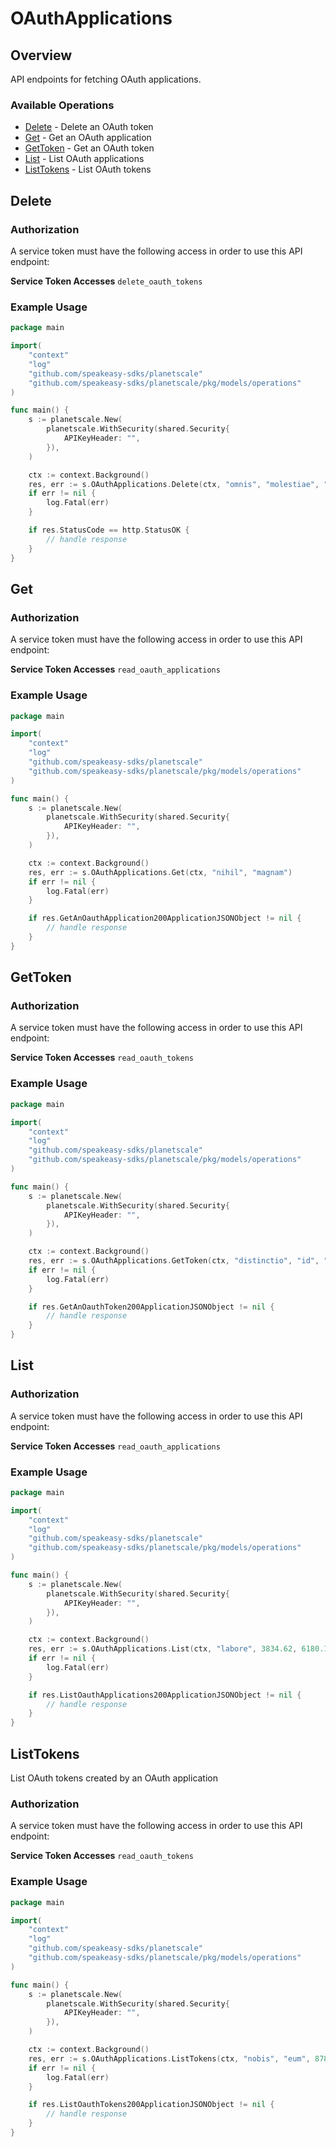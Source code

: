 # OAuthApplications

## Overview


<p>API endpoints for fetching OAuth applications.</p>


### Available Operations

* [Delete](#delete) - Delete an OAuth token
* [Get](#get) - Get an OAuth application
* [GetToken](#gettoken) - Get an OAuth token
* [List](#list) - List OAuth applications
* [ListTokens](#listtokens) - List OAuth tokens

## Delete


### Authorization
A service token   must have the following access   in order to use this API endpoint:

**Service Token Accesses**
  `delete_oauth_tokens`



### Example Usage

```go
package main

import(
	"context"
	"log"
	"github.com/speakeasy-sdks/planetscale"
	"github.com/speakeasy-sdks/planetscale/pkg/models/operations"
)

func main() {
    s := planetscale.New(
        planetscale.WithSecurity(shared.Security{
            APIKeyHeader: "",
        }),
    )

    ctx := context.Background()
    res, err := s.OAuthApplications.Delete(ctx, "omnis", "molestiae", "perferendis")
    if err != nil {
        log.Fatal(err)
    }

    if res.StatusCode == http.StatusOK {
        // handle response
    }
}
```

## Get


### Authorization
A service token   must have the following access   in order to use this API endpoint:

**Service Token Accesses**
  `read_oauth_applications`



### Example Usage

```go
package main

import(
	"context"
	"log"
	"github.com/speakeasy-sdks/planetscale"
	"github.com/speakeasy-sdks/planetscale/pkg/models/operations"
)

func main() {
    s := planetscale.New(
        planetscale.WithSecurity(shared.Security{
            APIKeyHeader: "",
        }),
    )

    ctx := context.Background()
    res, err := s.OAuthApplications.Get(ctx, "nihil", "magnam")
    if err != nil {
        log.Fatal(err)
    }

    if res.GetAnOauthApplication200ApplicationJSONObject != nil {
        // handle response
    }
}
```

## GetToken


### Authorization
A service token   must have the following access   in order to use this API endpoint:

**Service Token Accesses**
  `read_oauth_tokens`



### Example Usage

```go
package main

import(
	"context"
	"log"
	"github.com/speakeasy-sdks/planetscale"
	"github.com/speakeasy-sdks/planetscale/pkg/models/operations"
)

func main() {
    s := planetscale.New(
        planetscale.WithSecurity(shared.Security{
            APIKeyHeader: "",
        }),
    )

    ctx := context.Background()
    res, err := s.OAuthApplications.GetToken(ctx, "distinctio", "id", "labore")
    if err != nil {
        log.Fatal(err)
    }

    if res.GetAnOauthToken200ApplicationJSONObject != nil {
        // handle response
    }
}
```

## List


### Authorization
A service token   must have the following access   in order to use this API endpoint:

**Service Token Accesses**
  `read_oauth_applications`



### Example Usage

```go
package main

import(
	"context"
	"log"
	"github.com/speakeasy-sdks/planetscale"
	"github.com/speakeasy-sdks/planetscale/pkg/models/operations"
)

func main() {
    s := planetscale.New(
        planetscale.WithSecurity(shared.Security{
            APIKeyHeader: "",
        }),
    )

    ctx := context.Background()
    res, err := s.OAuthApplications.List(ctx, "labore", 3834.62, 6180.16)
    if err != nil {
        log.Fatal(err)
    }

    if res.ListOauthApplications200ApplicationJSONObject != nil {
        // handle response
    }
}
```

## ListTokens


<p>List OAuth tokens created by an OAuth application</p>

### Authorization
A service token   must have the following access   in order to use this API endpoint:

**Service Token Accesses**
  `read_oauth_tokens`



### Example Usage

```go
package main

import(
	"context"
	"log"
	"github.com/speakeasy-sdks/planetscale"
	"github.com/speakeasy-sdks/planetscale/pkg/models/operations"
)

func main() {
    s := planetscale.New(
        planetscale.WithSecurity(shared.Security{
            APIKeyHeader: "",
        }),
    )

    ctx := context.Background()
    res, err := s.OAuthApplications.ListTokens(ctx, "nobis", "eum", 8784.53, 1354.74)
    if err != nil {
        log.Fatal(err)
    }

    if res.ListOauthTokens200ApplicationJSONObject != nil {
        // handle response
    }
}
```
